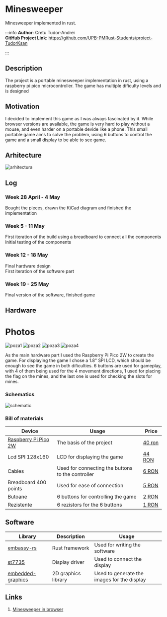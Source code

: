 # Minesweeper
Minesweeper implemented in rust.

:::info
**Author**: Cretu Tudor-Andrei \
**GitHub Project Link**: https://github.com/UPB-PMRust-Students/proiect-TudorKsan

:::

## Description

The project is a portable minesweeper implementation in rust, using a raspberry pi pico microcontroller. The game has multiple dificulty levels and is designed 

## Motivation

I decided to implement this game as I was always fascinated by it. While browser versions are available, the game is very hard to play without a mouse, and even harder on a portable devide like a phone. This small portable game aims to solve the problem, using 6 buttons to control the game and a small display to be able to see game.

## Arhitecture
![arhitectura](Arhitecture.svg)

## Log

### Week 28 April - 4 May

Bought the pieces, drawn the KiCad diagram and finished the implementation

### Week 5 - 11 May

First iteration of the build using a breadboard to connect all the components \
Initial testing of the components

### Week 12 - 18 May

Final hardware design \
First iteration of the software part

### Week 19 - 25 May

Final version of the software, finished game

## Hardware

# Photos
![poza1](poza1.webp)
![poza2](poza2.webp)
![poza3](poza3.webp)
![poza4](poza4.webp)

As the main hardware part I used the Raspberry Pi Pico 2W to create the game. For displaying the game I chose a 1.8" SPI LCD, which should be enough to see the game in both dificulties. 6 buttons are used for gameplay, with 4 of them being used for the 4 movement directions, 1 used for placing the flag on the mines, and the last one is used for checking the slots for mines. 

### Schematics

![schematic](schematic_cretu_tudor.svg)

### Bill of materials
| Device | Usage | Price |
|--------|-------|-------|
| [Raspberry Pi Pico 2W](https://www.raspberrypi.com/documentation/microcontrollers/pico-series.html) | The basis of the project | [40 ron](https://www.optimusdigital.ro/ro/placi-raspberry-pi/13327-raspberry-pi-pico-2-w.html)|
| Lcd SPI 128x160 | LCD for displaying the game | [44 RON](https://ardushop.ro/ro/display-uri-si-led-uri/1349-modul-lcd-spi-128x160-6427854019561.html) |
| Cables | Used for connecting the buttons to the controller | [6 RON](https://www.optimusdigital.ro/ro/fire-fire-mufate/93-fire-colorate-tata-tata-20cm.html) |
| Breadboard 400 points | Used for ease of connection | [5 RON](https://www.optimusdigital.ro/ro/prototipare-breadboard-uri/44-breadboard-400-points.html) |
| Butoane | 6 buttons for controlling the game | [2 RON](https://www.optimusdigital.ro/ro/butoane-i-comutatoare/1119-buton-6x6x6.html) |
| Rezistente | 6 rezistors for the 6 buttons | [1 RON](https://www.optimusdigital.ro/ro/componente-electronice-rezistoare/1088-rezistor-025w-100k.html?search_query=rezistor&results=110) |

## Software

| Library | Description | Usage |
|---------|-------------|-------|
| [embassy-rs](https://github.com/embassy-rs/embassy) | Rust framework | Used for writing the software |
| [st7735](https://github.com/adafruit/Adafruit-ST7735-Library) | Display driver | Used to connect the display |
| [embedded-graphics](https://github.com/embedded-graphics/embedded-graphics) | 2D graphics library | Used to generate the images for the display |

## Links
1. [Minesweeper in browser](https://minesweeperonline.com/)
